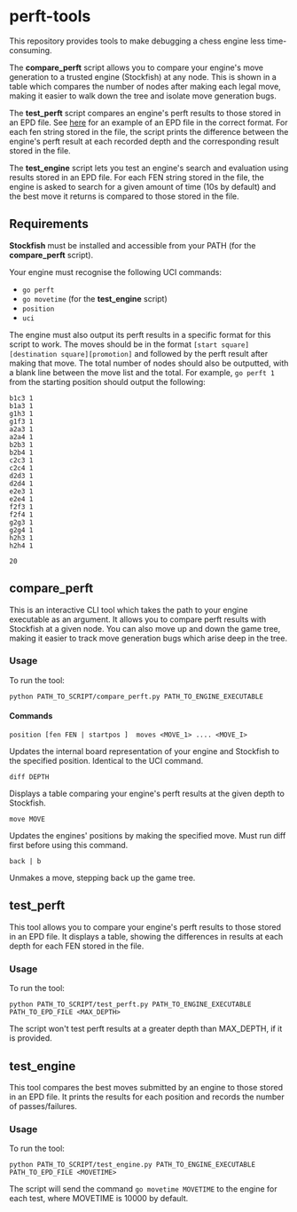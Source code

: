 # perft-tools
This repository provides tools to make debugging a chess engine less time-consuming.

The **compare_perft** script allows you to compare your engine's move generation to a trusted engine (Stockfish)
at any node. This is shown in a table which compares the number of nodes after making each legal move, making
it easier to walk down the tree and isolate move generation bugs.

The **test_perft** script compares an engine's perft results to those stored in an EPD file. See [here](https://github.com/ChrisWhittington/Chess-EPDs/blob/master/perft.epd) for an example of an EPD file in the correct format. For each fen string stored in the file,
the script prints the difference between the engine's perft result at each recorded depth and the corresponding result stored in the file.

The **test_engine** script lets you test an engine's search and evaluation using results stored in an EPD file.
For each FEN string stored in the file, the engine is asked to search for a given amount of time (10s by default) and
the best move it returns is compared to those stored in the file.

## Requirements
**Stockfish** must be installed and accessible from your PATH (for the **compare_perft** script).

Your engine must recognise the following UCI commands:
- `go perft`
- `go movetime` (for the **test_engine** script)
- `position`
- `uci`

The engine must also output its perft results in a specific format for this script to work.
The moves should be in the format `[start square][destination square][promotion]` and followed by the
perft result after making that move. The total number of nodes should also be outputted, with a blank
line between the move list and the total. For example, `go perft 1` from the starting
position should output the following:

```
b1c3 1
b1a3 1
g1h3 1
g1f3 1
a2a3 1
a2a4 1
b2b3 1
b2b4 1
c2c3 1
c2c4 1
d2d3 1
d2d4 1
e2e3 1
e2e4 1
f2f3 1
f2f4 1
g2g3 1
g2g4 1
h2h3 1
h2h4 1

20
```

## compare_perft
This is an interactive CLI tool which takes the path to your engine executable as an argument.
It allows you to compare perft results with Stockfish at a given node.
You can also move up and down the game tree, making it easier to track move generation bugs which arise
deep in the tree.

### Usage
To run the tool:

`python PATH_TO_SCRIPT/compare_perft.py PATH_TO_ENGINE_EXECUTABLE`

#### Commands
`position [fen FEN | startpos ]  moves <MOVE_1> .... <MOVE_I>`

Updates the internal board representation of your engine and Stockfish to the specified position. Identical to the UCI command.

`diff DEPTH`

Displays a table comparing your engine's perft results at the given depth to Stockfish.

`move MOVE`

Updates the engines' positions by making the specified move. Must run diff first before using this command.

`back | b`

Unmakes a move, stepping back up the game tree.

## test_perft
This tool allows you to compare your engine's perft results to those stored in an EPD file.
It displays a table, showing the differences in results at each depth for each FEN stored in the file.

### Usage
To run the tool:

`python PATH_TO_SCRIPT/test_perft.py PATH_TO_ENGINE_EXECUTABLE PATH_TO_EPD_FILE <MAX_DEPTH>`

The script won't test perft results at a greater depth than MAX_DEPTH, if it is provided.

## test_engine
This tool compares the best moves submitted by an engine to those stored in an EPD file.
It prints the results for each position and records the number of passes/failures.

### Usage
To run the tool:

`python PATH_TO_SCRIPT/test_engine.py PATH_TO_ENGINE_EXECUTABLE PATH_TO_EPD_FILE <MOVETIME>`

The script will send the command `go movetime MOVETIME` to the engine for each test, where MOVETIME is 10000 by default.